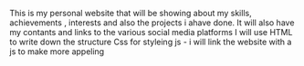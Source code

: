 This is my personal website that will be showing about my skills, achievements , interests 
and also the projects i ahave done. It will also have my contants and links to the various social media platforms
<the langauages used >
I will use HTML to write down the structure
Css for styleing 
js - i will link the website with a js to make more appeling 